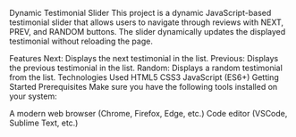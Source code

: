 Dynamic Testimonial Slider
This project is a dynamic JavaScript-based testimonial slider that allows users to navigate through reviews with NEXT, PREV, and RANDOM buttons. The slider dynamically updates the displayed testimonial without reloading the page.

Features
Next: Displays the next testimonial in the list.
Previous: Displays the previous testimonial in the list.
Random: Displays a random testimonial from the list.
Technologies Used
HTML5
CSS3
JavaScript (ES6+)
Getting Started
Prerequisites
Make sure you have the following tools installed on your system:

A modern web browser (Chrome, Firefox, Edge, etc.)
Code editor (VSCode, Sublime Text, etc.)

